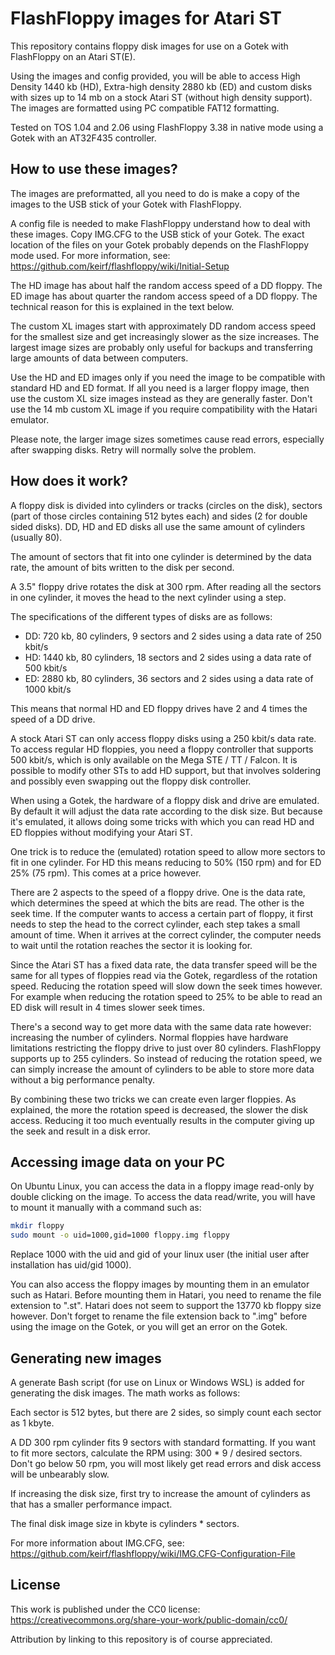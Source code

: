 # FlashFloppy images for Atari ST

This repository contains floppy disk images for use on a Gotek with FlashFloppy on an Atari ST(E).

Using the images and config provided, you will be able to access High Density 1440 kb (HD), Extra-high density 2880 kb (ED) and custom disks with sizes up to 14 mb on a stock Atari ST (without high density support). The images are formatted using PC compatible FAT12 formatting.

Tested on TOS 1.04 and 2.06 using FlashFloppy 3.38 in native mode using a Gotek with an AT32F435 controller.

## How to use these images?

The images are preformatted, all you need to do is make a copy of the images to the USB stick of your Gotek with FlashFloppy.

A config file is needed to make FlashFloppy understand how to deal with these images. Copy IMG.CFG to the USB stick of your Gotek. The exact location of the files on your Gotek probably depends on the FlashFloppy mode used. For more information, see: https://github.com/keirf/flashfloppy/wiki/Initial-Setup

The HD image has about half the random access speed of a DD floppy. The ED image has about quarter the random access speed of a DD floppy. The technical reason for this is explained in the text below.

The custom XL images start with approximately DD random access speed for the smallest size and get increasingly slower as the size increases. The largest image sizes are probably only useful for backups and transferring large amounts of data between computers.

Use the HD and ED images only if you need the image to be compatible with standard HD and ED format. If all you need is a larger floppy image, then use the custom XL size images instead as they are generally faster. Don't use the 14 mb custom XL image if you require compatibility with the Hatari emulator.

Please note, the larger image sizes sometimes cause read errors, especially after swapping disks. Retry will normally solve the problem.

## How does it work?

A floppy disk is divided into cylinders or tracks (circles on the disk), sectors (part of those circles containing 512 bytes each) and sides (2 for double sided disks). DD, HD and ED disks all use the same amount of cylinders (usually 80).

The amount of sectors that fit into one cylinder is determined by the data rate, the amount of bits written to the disk per second.

A 3.5" floppy drive rotates the disk at 300 rpm. After reading all the sectors in one cylinder, it moves the head to the next cylinder using a step.

The specifications of the different types of disks are as follows:
- DD: 720 kb, 80 cylinders, 9 sectors and 2 sides using a data rate of 250 kbit/s 
- HD: 1440 kb, 80 cylinders, 18 sectors and 2 sides using a data rate of 500 kbit/s
- ED: 2880 kb, 80 cylinders, 36 sectors and 2 sides using a data rate of 1000 kbit/s

This means that normal HD and ED floppy drives have 2 and 4 times the speed of a DD drive.

A stock Atari ST can only access floppy disks using a 250 kbit/s data rate. To access regular HD floppies, you need a floppy controller that supports 500 kbit/s, which is only available on the Mega STE / TT / Falcon. It is possible to modify other STs to add HD support, but that involves soldering and possibly even swapping out the floppy disk controller.

When using a Gotek, the hardware of a floppy disk and drive are emulated. By default it will adjust the data rate according to the disk size. But because it's emulated, it allows doing some tricks with which you can read HD and ED floppies without modifying your Atari ST.

One trick is to reduce the (emulated) rotation speed to allow more sectors to fit in one cylinder. For HD this means reducing to 50% (150 rpm) and for ED 25% (75 rpm). This comes at a price however.

There are 2 aspects to the speed of a floppy drive. One is the data rate, which determines the speed at which the bits are read. The other is the seek time. If the computer wants to access a certain part of floppy, it first needs to step the head to the correct cylinder, each step takes a small amount of time. When it arrives at the correct cylinder, the computer needs to wait until the rotation reaches the sector it is looking for.

Since the Atari ST has a fixed data rate, the data transfer speed will be the same for all types of floppies read via the Gotek, regardless of the rotation speed. Reducing the rotation speed will slow down the seek times however. For example when reducing the rotation speed to 25% to be able to read an ED disk will result in 4 times slower seek times.

There's a second way to get more data with the same data rate however: increasing the number of cylinders. Normal floppies have hardware limitations restricting the floppy drive to just over 80 cylinders. FlashFloppy supports up to 255 cylinders. So instead of reducing the rotation speed, we can simply increase the amount of cylinders to be able to store more data without a big performance penalty.

By combining these two tricks we can create even larger floppies. As explained, the more the rotation speed is decreased, the slower the disk access. Reducing it too much eventually results in the computer giving up the seek and result in a disk error.

## Accessing image data on your PC

On Ubuntu Linux, you can access the data in a floppy image read-only by double clicking on the image. To access the data read/write, you will have to mount it manually with a command such as:
```bash
mkdir floppy
sudo mount -o uid=1000,gid=1000 floppy.img floppy
```
Replace 1000 with the uid and gid of your linux user (the initial user after installation has uid/gid 1000).

You can also access the floppy images by mounting them in an emulator such as Hatari. Before mounting them in Hatari, you need to rename the file extension to ".st". Hatari does not seem to support the 13770 kb floppy size however. Don't forget to rename the file extension back to ".img" before using the image on the Gotek, or you will get an error on the Gotek.

## Generating new images

A generate Bash script (for use on Linux or Windows WSL) is added for generating the disk images. The math works as follows:

Each sector is 512 bytes, but there are 2 sides, so simply count each sector as 1 kbyte.

A DD 300 rpm cylinder fits 9 sectors with standard formatting. If you want to fit more sectors, calculate the RPM using: 300 * 9 / desired sectors. Don't go below 50 rpm, you will most likely get read errors and disk access will be unbearably slow.

If increasing the disk size, first try to increase the amount of cylinders as that has a smaller performance impact.

The final disk image size in kbyte is cylinders * sectors.

For more information about IMG.CFG, see: https://github.com/keirf/flashfloppy/wiki/IMG.CFG-Configuration-File

## License

This work is published under the CC0 license: https://creativecommons.org/share-your-work/public-domain/cc0/

Attribution by linking to this repository is of course appreciated.
